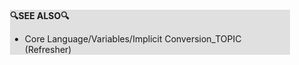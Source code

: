 <div style="margin:2em; background-color: #e0e0e0;">

<strong>🔍SEE ALSO🔍</strong>

 * Core Language/Variables/Implicit Conversion_TOPIC (Refresher)

</div>

